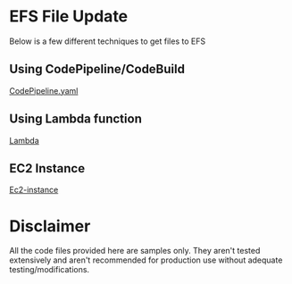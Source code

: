 # EFS File Update
Below is a few different techniques to get files to EFS

## Using CodePipeline/CodeBuild
[CodePipeline.yaml](./code-pipeline/codepipeline.yaml) 

## Using Lambda function
[Lambda](./lambda/lambda.yaml)

## EC2 Instance
[Ec2-instance](./ec2-instance/ec2-instance.yaml)

# Disclaimer
All the code files provided here are samples only. They aren't tested extensively and aren't recommended for production use without adequate testing/modifications.
